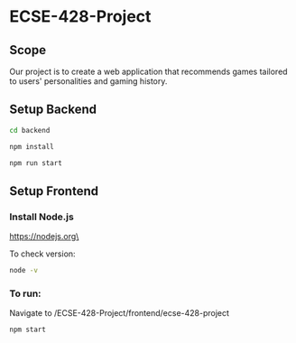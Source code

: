 # ECSE-428-Project

## Scope

Our project is to create a web application that recommends games tailored to users'
personalities and gaming history.

## Setup Backend

```bash
cd backend
```

```bash
npm install
```

```bash
npm run start
```

## Setup Frontend

### Install Node.js 
https://nodejs.org\

To check version:
```bash
node -v
```

### To run:

Navigate to /ECSE-428-Project/frontend/ecse-428-project
```bash
npm start
```
